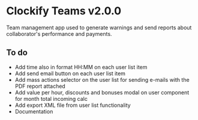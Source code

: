 # Clockify Teams v2.0.0

Team management app used to generate warnings and send reports about collaborator's performance and payments.

## To do

- Add time also in format HH:MM on each user list item
- Add send email button on each user list item
- Add mass actions selector on the user list for sending e-mails with the PDF report attached
- Add value per hour, discounts and bonuses modal on user component for month total incoming calc
- Add export XML file from user list functionality
- Documentation
